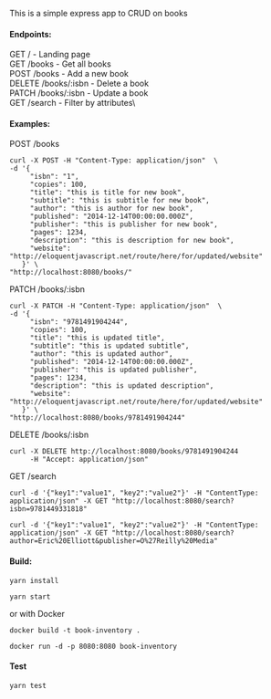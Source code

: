 This is a simple express app to CRUD on books

#### Endpoints:

GET /                 - Landing page\
GET /books            - Get all books\
POST /books           - Add a new book\
DELETE /books/:isbn   - Delete a book\
PATCH /books/:isbn    - Update a book\
GET /search           - Filter by attributes\

#### Examples:

POST /books
```
curl -X POST -H "Content-Type: application/json"  \
-d '{
     "isbn": "1",            
     "copies": 100,
     "title": "this is title for new book",                  
     "subtitle": "this is subtitle for new book",                
     "author": "this is author for new book",  
     "published": "2014-12-14T00:00:00.000Z",
     "publisher": "this is publisher for new book",  
     "pages": 1234,
     "description": "this is description for new book",                                                                                                                                                                    
     "website": "http://eloquentjavascript.net/route/here/for/updated/website"
   }' \
"http://localhost:8080/books/"
```

PATCH /books/:isbn
```
curl -X PATCH -H "Content-Type: application/json"  \
-d '{
     "isbn": "9781491904244",
     "copies": 100,
     "title": "this is updated title",                 
     "subtitle": "this is updated subtitle",               
     "author": "this is updated author", 
     "published": "2014-12-14T00:00:00.000Z",
     "publisher": "this is updated publisher", 
     "pages": 1234,
     "description": "this is updated description",                                                                                                                                                                   
     "website": "http://eloquentjavascript.net/route/here/for/updated/website" 
   }' \
"http://localhost:8080/books/9781491904244"
```

DELETE /books/:isbn
```
curl -X DELETE http://localhost:8080/books/9781491904244
     -H "Accept: application/json"
```

GET /search
```
curl -d '{"key1":"value1", "key2":"value2"}' -H "ContentType: application/json" -X GET "http://localhost:8080/search?isbn=9781449331818"
```
```
curl -d '{"key1":"value1", "key2":"value2"}' -H "ContentType: application/json" -X GET "http://localhost:8080/search?author=Eric%20Elliott&publisher=O%27Reilly%20Media"
```

#### Build:

```yarn install```

```yarn start```

or with Docker

```docker build -t book-inventory .```

```docker run -d -p 8080:8080 book-inventory```

#### Test

```yarn test```
